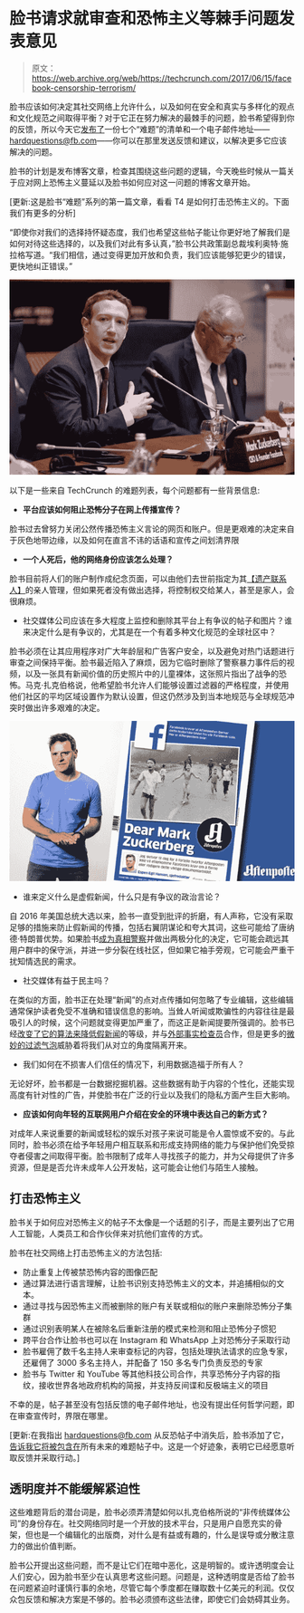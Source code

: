 # 脸书请求就审查和恐怖主义等棘手问题发表意见

> 原文：<https://web.archive.org/web/https://techcrunch.com/2017/06/15/facebook-censorship-terrorism/>

脸书应该如何决定其社交网络上允许什么，以及如何在安全和真实与多样化的观点和文化规范之间取得平衡？对于它正在努力解决的最棘手的问题，脸书希望得到你的反馈，所以今天它[发布了](https://web.archive.org/web/20221230060124/https://newsroom.fb.com/news/2017/06/hard-questions/)一份七个“难题”的清单和一个电子邮件地址——[hardquestions@fb.com](https://web.archive.org/web/20221230060124/mailto:hardquestions@fb.com)——你可以在那里发送反馈和建议，以解决更多它应该解决的问题。

脸书的计划是发布博客文章，检查其围绕这些问题的逻辑，今天晚些时候从一篇关于应对网上恐怖主义蔓延以及脸书如何应对这一问题的博客文章开始。

[更新:这是脸书“难题”系列的第一篇文章，看看 T4 是如何打击恐怖主义的。下面我们有更多的分析]

“即使你对我们的选择持怀疑态度，我们也希望这些帖子能让你更好地了解我们是如何对待这些选择的，以及我们对此有多认真，”脸书公共政策副总裁埃利奥特·施拉格写道。“我们相信，通过变得更加开放和负责，我们应该能够犯更少的错误，更快地纠正错误。”

![](img/036e8c85c4c561b58a99f3b5c5636db9.png)

以下是一些来自 TechCrunch 的难题列表，每个问题都有一些背景信息:

*   **平台应该如何阻止恐怖分子在网上传播宣传？**

脸书过去曾努力关闭公然传播恐怖主义言论的网页和账户。但是更艰难的决定来自于灰色地带边缘，以及如何在直言不讳的话语和宣传之间划清界限

*   **一个人死后，他的网络身份应该怎么处理？**

脸书目前将人们的账户制作成纪念页面，可以由他们去世前指定为其[【遗产联系人】](https://web.archive.org/web/20221230060124/https://techcrunch.com/2015/02/12/a-facebook-death/)的亲人管理，但如果死者没有做出选择，将控制权交给某人，甚至是家人，会很麻烦。

*   社交媒体公司应该在多大程度上监控和删除其平台上有争议的帖子和图片？谁来决定什么是有争议的，尤其是在一个有着多种文化规范的全球社区中？

脸书必须在让其应用程序对广大年龄层和广告客户安全，以及避免对热门话题进行审查之间保持平衡。脸书最近陷入了麻烦，因为它临时删除了警察暴力事件后的视频，以及一张具有新闻价值的历史照片中的儿童裸体，这张照片指出了战争的恐怖。马克·扎克伯格说，他希望脸书允许人们能够设置过滤器的严格程度，并使用他们社区的平均区域设置作为默认设置，但这仍然涉及到当本地规范与全球规范冲突时做出许多艰难的决定。

![](img/5ce802daeafbe276110f1b129eab627c.png)

*   谁来定义什么是虚假新闻，什么只是有争议的政治言论？

自 2016 年美国总统大选以来，脸书一直受到批评的折磨，有人声称，它没有采取足够的措施来防止假新闻的传播，包括右翼阴谋论和夸大其词，这些可能给了唐纳德·特朗普优势。如果脸书[成为真相警察](https://web.archive.org/web/20221230060124/https://techcrunch.com/2016/12/15/facebook-now-flags-and-down-ranks-fake-news-with-help-from-outside-fact-checkers/)并做出两极分化的决定，它可能会疏远其用户群中的保守派，并进一步分裂在线社区，但如果它袖手旁观，它可能会严重干扰知情选民的需求。

*   社交媒体有益于民主吗？

在类似的方面，脸书正在处理“新闻”的点对点传播如何忽略了专业编辑，这些编辑通常保护读者免受不准确和错误信息的影响。当耸人听闻或欺骗性的内容往往是最吸引人的时候，这个问题就变得更加严重了，而这正是新闻提要所强调的。脸书已经[改变了它的算法来降低假新闻](https://web.archive.org/web/20221230060124/https://techcrunch.com/2017/01/31/facebook-authentic-news/)的等级，并与[外部事实检查员](https://web.archive.org/web/20221230060124/https://techcrunch.com/2016/12/15/facebook-now-flags-and-down-ranks-fake-news-with-help-from-outside-fact-checkers/)合作，但是更多的[微妙的过滤气泡](https://web.archive.org/web/20221230060124/https://techcrunch.com/2017/05/24/facebook-shrinks-filter-bubbles-with-alternate-news-sources-in-trending/)威胁着将我们从对立的角度隔离开来。

*   我们如何在不损害人们信任的情况下，利用数据造福于所有人？

无论好坏，脸书都是一台数据挖掘机器。这些数据有助于内容的个性化，还能实现高度有针对性的广告，并使脸书在广泛的行业以及我们的隐私方面产生巨大影响。

*   **应该如何向年轻的互联网用户介绍在安全的环境中表达自己的新方式？**

对成年人来说重要的新闻或轻松的娱乐对孩子来说可能是令人震惊或不安的。与此同时，脸书必须在给予年轻用户相互联系和形成支持网络的能力与保护他们免受掠夺者侵害之间取得平衡。脸书限制了成年人寻找孩子的能力，并为父母提供了许多资源，但是是否允许未成年人公开发帖，这可能会让他们与陌生人接触。

## 打击恐怖主义

脸书关于如何应对恐怖主义的帖子不太像是一个话题的引子，而是主要列出了它用人工智能，人类员工和合作伙伴来对抗他们宣传的方式。

脸书在社交网络上打击恐怖主义的方法包括:

*   防止重复上传被禁恐怖内容的图像匹配
*   通过算法进行语言理解，让脸书识别支持恐怖主义的文本，并追捕相似的文本。
*   通过寻找与因恐怖主义而被删除的账户有关联或相似的账户来删除恐怖分子集群
*   通过识别表明某人在被除名后重新注册的模式来检测和阻止恐怖分子惯犯
*   跨平台合作让脸书也可以在 Instagram 和 WhatsApp 上对恐怖分子采取行动
*   脸书雇佣了数千名主持人来审查标记的内容，包括处理执法请求的应急专家，还雇佣了 3000 多名主持人，并配备了 150 多名专门负责反恐的专家
*   脸书与 Twitter 和 YouTube 等其他科技公司合作，共享恐怖分子内容的指纹，接收世界各地政府机构的简报，并支持反间谍和反极端主义的项目

不幸的是，帖子甚至没有包括反馈的电子邮件地址，也没有提出任何哲学问题，即在审查宣传时，界限在哪里。

[更新:在我指出 hardquestions@fb.com 从反恐帖子中消失后，脸书添加了它，[告诉我它将被包含在](https://web.archive.org/web/20221230060124/https://www.facebook.com/elliot/posts/10154499470442536?comment_id=10154499518587536&reply_comment_id=10154500284022536&comment_tracking=%7B%22tn%22%3A%22R%22%7D)所有未来的难题帖子中。这是一个好迹象，表明它已经愿意听取反馈并采取行动。]

## 透明度并不能缓解紧迫性

这些难题背后的潜台词是，脸书必须弄清楚如何以扎克伯格所说的“非传统媒体公司”的身份存在。社交网络同时是一个开放的技术平台，只是用户自愿充实的骨架，但也是一个编辑化的出版商，对什么是有益或有趣的，什么是误导或分散注意力的做出价值判断。

脸书公开提出这些问题，而不是让它们在暗中恶化，这是明智的。或许透明度会让人们安心，因为脸书至少在认真思考这些问题。问题是，这种透明度是否给了脸书在问题紧迫时谨慎行事的余地，尽管它每个季度都在赚取数十亿美元的利润。仅仅众包反馈和解决方案是不够的。脸书必须颁布这些法律，即使它们会妨碍其业务。